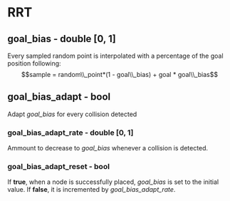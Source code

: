 # RRT

## goal_bias - double [0, 1]

Every sampled random point is interpolated with a percentage of the goal position following:
$$sample = random\\_point*(1 - goal\\_bias) + goal * goal\\_bias$$

## goal_bias_adapt - bool

Adapt *goal_bias* for every collision detected

### goal_bias_adapt_rate - double [0, 1]

Ammount to decrease to *goal_bias* whenever a collision is detected.

### goal_bias_adapt_reset - bool

If **true**, when a node is successfully placed, *goal_bias* is set to the initial value. If **false**, it is incremented by *goal_bias_adapt_rate*.


